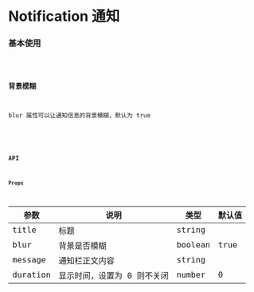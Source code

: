# Notification 通知

### 基本使用

<code hideActions='["CSB","EXTERNAL"]' src="./basic.tsx" />

### 背景模糊

blur 属性可以让通知信息的背景模糊，默认为 true
<code hideActions='["CSB","EXTERNAL"]' src="./blur.tsx" />

<br />

### API

#### Props

| 参数     | 说明                        | 类型    | 默认值 |
| -------- | --------------------------- | ------- | ------ |
| title    | 标题                        | string  |        |
| blur     | 背景是否模糊                | boolean | true   |
| message  | 通知栏正文内容              | string  |        |
| duration | 显示时间，设置为 0 则不关闭 | number  | 0      |
